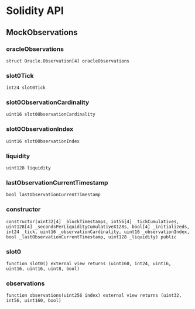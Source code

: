 # Solidity API

## MockObservations

### oracleObservations

```solidity
struct Oracle.Observation[4] oracleObservations
```

### slot0Tick

```solidity
int24 slot0Tick
```

### slot0ObservationCardinality

```solidity
uint16 slot0ObservationCardinality
```

### slot0ObservationIndex

```solidity
uint16 slot0ObservationIndex
```

### liquidity

```solidity
uint128 liquidity
```

### lastObservationCurrentTimestamp

```solidity
bool lastObservationCurrentTimestamp
```

### constructor

```solidity
constructor(uint32[4] _blockTimestamps, int56[4] _tickCumulatives, uint128[4] _secondsPerLiquidityCumulativeX128s, bool[4] _initializeds, int24 _tick, uint16 _observationCardinality, uint16 _observationIndex, bool _lastObservationCurrentTimestamp, uint128 _liquidity) public
```

### slot0

```solidity
function slot0() external view returns (uint160, int24, uint16, uint16, uint16, uint8, bool)
```

### observations

```solidity
function observations(uint256 index) external view returns (uint32, int56, uint160, bool)
```

